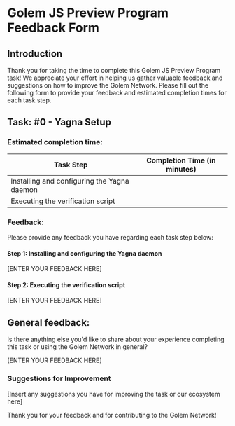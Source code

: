 # Golem JS Preview Program Feedback Form

## Introduction
Thank you for taking the time to complete this Golem JS Preview Program task! 
We appreciate your effort in helping us gather valuable feedback and suggestions on how to improve the Golem Network. 
Please fill out the following form to provide your feedback and estimated completion times for each task step.

## Task: #0 - Yagna Setup

### Estimated completion time:
| Task Step                                   | Completion Time (in minutes) |
|---------------------------------------------|------------------------------|
| Installing and configuring the Yagna daemon |                              |
| Executing the verification script           |                              |

### Feedback:
Please provide any feedback you have regarding each task step below:

#### Step 1: Installing and configuring the Yagna daemon

[ENTER YOUR FEEDBACK HERE]

#### Step 2: Executing the verification script

[ENTER YOUR FEEDBACK HERE]

## General feedback:
Is there anything else you'd like to share about your experience 
completing this task or using the Golem Network in general? 

[ENTER YOUR FEEDBACK HERE]

### Suggestions for Improvement

[Insert any suggestions you have for improving the task or our ecosystem here]

Thank you for your feedback and for contributing to the Golem Network!
